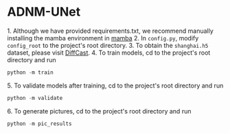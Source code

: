 # ADNM-UNet

1\. Although we have provided requirements.txt, we recommend manually installing the mamba environment in [mamba](https://github.com/state-spaces/mamba)
2\. In `config.py`, modify `config_root` to the project's root directory.
3\. To obtain the `shanghai.h5` dataset, please visit [DiffCast](https://github.com/DeminYu98/DiffCast).
4\. To train models, cd to the project's root directory and run
```python
python -m train
```
5\. To validate models after training, cd to the project's root directory and run
```python
python -m validate
```
6\. To generate pictures, cd to the project's root directory and run
```python
python -m pic_results
```
